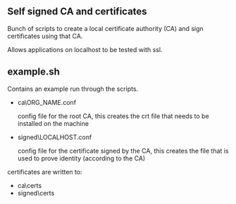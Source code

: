 Self signed CA and certificates
-------------------------------

Bunch of scripts to create a local certificate authority (CA)
and sign certificates using that CA.

Allows applications on localhost to be tested with ssl.

example.sh
----------

Contains an example run through the scripts.

+ ca\ORG_NAME.conf

    config file for the root CA, this creates the crt
file that needs to be installed on the machine

+ signed\LOCALHOST.conf

    config file for the certificate signed by the CA,
this creates the file that is used to prove identity
(according to the CA)

certificates are written to:

+ ca\certs
+ signed\certs
